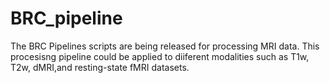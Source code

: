 # BRC_pipeline

The BRC Pipelines scripts are being released for processing MRI data. This procesisng pipeline could be applied to diiferent modalities such as T1w, T2w, dMRI,and resting-state fMRI datasets.
